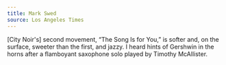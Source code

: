 ```yaml
---
title: Mark Swed
source: Los Angeles Times
---
```

[City Noir's] second movement, &#8220;The Song Is for You,&#8221; is softer and, on the surface, sweeter than the first, and jazzy. I heard hints of Gershwin in the horns after a flamboyant saxophone solo played by Timothy McAllister.